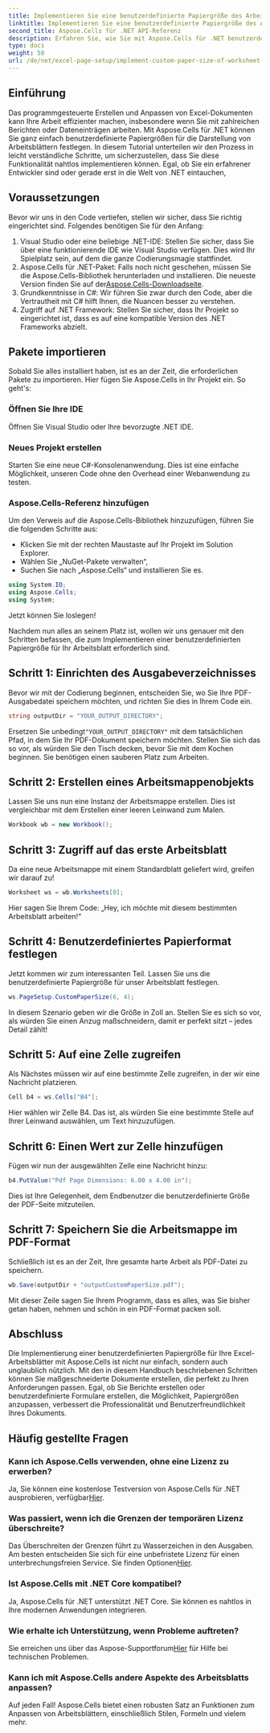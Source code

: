 ```yaml
---
title: Implementieren Sie eine benutzerdefinierte Papiergröße des Arbeitsblatts zum Rendern
linktitle: Implementieren Sie eine benutzerdefinierte Papiergröße des Arbeitsblatts zum Rendern
second_title: Aspose.Cells für .NET API-Referenz
description: Erfahren Sie, wie Sie mit Aspose.Cells für .NET benutzerdefinierte Papiergrößen in Excel festlegen. Schritt-für-Schritt-Anleitung für nahtloses Rendern von Arbeitsblättern.
type: docs
weight: 50
url: /de/net/excel-page-setup/implement-custom-paper-size-of-worksheet-for-rendering/
---
```

## Einführung

Das programmgesteuerte Erstellen und Anpassen von Excel-Dokumenten kann Ihre Arbeit effizienter machen, insbesondere wenn Sie mit zahlreichen Berichten oder Dateneinträgen arbeiten. Mit Aspose.Cells für .NET können Sie ganz einfach benutzerdefinierte Papiergrößen für die Darstellung von Arbeitsblättern festlegen. In diesem Tutorial unterteilen wir den Prozess in leicht verständliche Schritte, um sicherzustellen, dass Sie diese Funktionalität nahtlos implementieren können. Egal, ob Sie ein erfahrener Entwickler sind oder gerade erst in die Welt von .NET eintauchen,

## Voraussetzungen

Bevor wir uns in den Code vertiefen, stellen wir sicher, dass Sie richtig eingerichtet sind. Folgendes benötigen Sie für den Anfang:

1. Visual Studio oder eine beliebige .NET-IDE: Stellen Sie sicher, dass Sie über eine funktionierende IDE wie Visual Studio verfügen. Dies wird Ihr Spielplatz sein, auf dem die ganze Codierungsmagie stattfindet.
2.  Aspose.Cells für .NET-Paket: Falls noch nicht geschehen, müssen Sie die Aspose.Cells-Bibliothek herunterladen und installieren. Die neueste Version finden Sie auf der[Aspose.Cells-Downloadseite](https://releases.aspose.com/cells/net/).
3. Grundkenntnisse in C#: Wir führen Sie zwar durch den Code, aber die Vertrautheit mit C# hilft Ihnen, die Nuancen besser zu verstehen.
4. Zugriff auf .NET Framework: Stellen Sie sicher, dass Ihr Projekt so eingerichtet ist, dass es auf eine kompatible Version des .NET Frameworks abzielt.

## Pakete importieren

Sobald Sie alles installiert haben, ist es an der Zeit, die erforderlichen Pakete zu importieren. Hier fügen Sie Aspose.Cells in Ihr Projekt ein. So geht's:

### Öffnen Sie Ihre IDE

Öffnen Sie Visual Studio oder Ihre bevorzugte .NET IDE.

### Neues Projekt erstellen

Starten Sie eine neue C#-Konsolenanwendung. Dies ist eine einfache Möglichkeit, unseren Code ohne den Overhead einer Webanwendung zu testen.

### Aspose.Cells-Referenz hinzufügen

Um den Verweis auf die Aspose.Cells-Bibliothek hinzuzufügen, führen Sie die folgenden Schritte aus:
- Klicken Sie mit der rechten Maustaste auf Ihr Projekt im Solution Explorer.
- Wählen Sie „NuGet-Pakete verwalten“,
- Suchen Sie nach „Aspose.Cells“ und installieren Sie es.

```csharp
using System.IO;
using Aspose.Cells;
using System;
```

Jetzt können Sie loslegen!

Nachdem nun alles an seinem Platz ist, wollen wir uns genauer mit den Schritten befassen, die zum Implementieren einer benutzerdefinierten Papiergröße für Ihr Arbeitsblatt erforderlich sind. 

## Schritt 1: Einrichten des Ausgabeverzeichnisses

Bevor wir mit der Codierung beginnen, entscheiden Sie, wo Sie Ihre PDF-Ausgabedatei speichern möchten, und richten Sie dies in Ihrem Code ein.

```csharp
string outputDir = "YOUR_OUTPUT_DIRECTORY";
```

 Ersetzen Sie unbedingt`"YOUR_OUTPUT_DIRECTORY"` mit dem tatsächlichen Pfad, in dem Sie Ihr PDF-Dokument speichern möchten. Stellen Sie sich das so vor, als würden Sie den Tisch decken, bevor Sie mit dem Kochen beginnen. Sie benötigen einen sauberen Platz zum Arbeiten.

## Schritt 2: Erstellen eines Arbeitsmappenobjekts

Lassen Sie uns nun eine Instanz der Arbeitsmappe erstellen. Dies ist vergleichbar mit dem Erstellen einer leeren Leinwand zum Malen.

```csharp
Workbook wb = new Workbook();
```

## Schritt 3: Zugriff auf das erste Arbeitsblatt

Da eine neue Arbeitsmappe mit einem Standardblatt geliefert wird, greifen wir darauf zu! 

```csharp
Worksheet ws = wb.Worksheets[0];
```

Hier sagen Sie Ihrem Code: „Hey, ich möchte mit diesem bestimmten Arbeitsblatt arbeiten!“ 

## Schritt 4: Benutzerdefiniertes Papierformat festlegen

Jetzt kommen wir zum interessanten Teil. Lassen Sie uns die benutzerdefinierte Papiergröße für unser Arbeitsblatt festlegen.

```csharp
ws.PageSetup.CustomPaperSize(6, 4);
```

In diesem Szenario geben wir die Größe in Zoll an. Stellen Sie es sich so vor, als würden Sie einen Anzug maßschneidern, damit er perfekt sitzt – jedes Detail zählt!

## Schritt 5: Auf eine Zelle zugreifen

Als Nächstes müssen wir auf eine bestimmte Zelle zugreifen, in der wir eine Nachricht platzieren. 

```csharp
Cell b4 = ws.Cells["B4"];
```

Hier wählen wir Zelle B4. Das ist, als würden Sie eine bestimmte Stelle auf Ihrer Leinwand auswählen, um Text hinzuzufügen.

## Schritt 6: Einen Wert zur Zelle hinzufügen

Fügen wir nun der ausgewählten Zelle eine Nachricht hinzu:

```csharp
b4.PutValue("Pdf Page Dimensions: 6.00 x 4.00 in");
```

Dies ist Ihre Gelegenheit, dem Endbenutzer die benutzerdefinierte Größe der PDF-Seite mitzuteilen.

## Schritt 7: Speichern Sie die Arbeitsmappe im PDF-Format

Schließlich ist es an der Zeit, Ihre gesamte harte Arbeit als PDF-Datei zu speichern.

```csharp
wb.Save(outputDir + "outputCustomPaperSize.pdf");
```

Mit dieser Zeile sagen Sie Ihrem Programm, dass es alles, was Sie bisher getan haben, nehmen und schön in ein PDF-Format packen soll.

## Abschluss

Die Implementierung einer benutzerdefinierten Papiergröße für Ihre Excel-Arbeitsblätter mit Aspose.Cells ist nicht nur einfach, sondern auch unglaublich nützlich. Mit den in diesem Handbuch beschriebenen Schritten können Sie maßgeschneiderte Dokumente erstellen, die perfekt zu Ihren Anforderungen passen. Egal, ob Sie Berichte erstellen oder benutzerdefinierte Formulare erstellen, die Möglichkeit, Papiergrößen anzupassen, verbessert die Professionalität und Benutzerfreundlichkeit Ihres Dokuments. 

## Häufig gestellte Fragen

### Kann ich Aspose.Cells verwenden, ohne eine Lizenz zu erwerben?
Ja, Sie können eine kostenlose Testversion von Aspose.Cells für .NET ausprobieren, verfügbar[Hier](https://releases.aspose.com/).

### Was passiert, wenn ich die Grenzen der temporären Lizenz überschreite?
 Das Überschreiten der Grenzen führt zu Wasserzeichen in den Ausgaben. Am besten entscheiden Sie sich für eine unbefristete Lizenz für einen unterbrechungsfreien Service. Sie finden Optionen[Hier](https://purchase.aspose.com/buy).

### Ist Aspose.Cells mit .NET Core kompatibel?
Ja, Aspose.Cells für .NET unterstützt .NET Core. Sie können es nahtlos in Ihre modernen Anwendungen integrieren.

### Wie erhalte ich Unterstützung, wenn Probleme auftreten?
 Sie erreichen uns über das Aspose-Supportforum[Hier](https://forum.aspose.com/c/cells/9) für Hilfe bei technischen Problemen.

### Kann ich mit Aspose.Cells andere Aspekte des Arbeitsblatts anpassen?
Auf jeden Fall! Aspose.Cells bietet einen robusten Satz an Funktionen zum Anpassen von Arbeitsblättern, einschließlich Stilen, Formeln und vielem mehr.